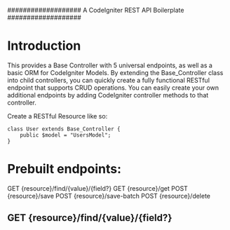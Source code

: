 ###################
A CodeIgniter REST API Boilerplate
###################

Introduction
============

This provides a Base Controller with 5 universal endpoints, as well as a basic ORM for CodeIgniter Models. By extending the Base_Controller class into child controllers, you can quickly create a fully functional RESTful endpoint that supports CRUD operations. You can easily create your own additional endpoints by adding CodeIgniter controller methods to that controller.

Create a RESTful Resource like so:

```
class User extends Base_Controller {
	public $model = "UsersModel";
}
```

Prebuilt endpoints:
===================

GET {resource}/find/{value}/{field?}
GET {resource}/get
POST {resource}/save
POST {resource}/save-batch
POST {resource}/delete

GET {resource}/find/{value}/{field?}
------------------------
